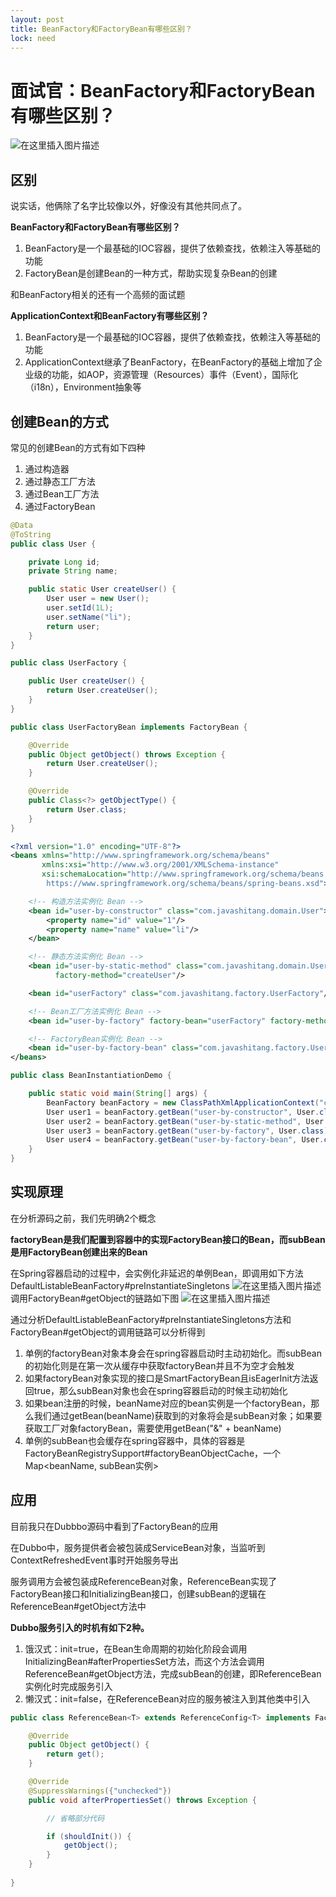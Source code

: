 ```yaml
---
layout: post
title: BeanFactory和FactoryBean有哪些区别？
lock: need
---
```


# 面试官：BeanFactory和FactoryBean有哪些区别？
![在这里插入图片描述](https://img-blog.csdnimg.cn/20210406224557106.jpg?)
## 区别
说实话，他俩除了名字比较像以外，好像没有其他共同点了。

**BeanFactory和FactoryBean有哪些区别？**
1. BeanFactory是一个最基础的IOC容器，提供了依赖查找，依赖注入等基础的功能
2. FactoryBean是创建Bean的一种方式，帮助实现复杂Bean的创建

和BeanFactory相关的还有一个高频的面试题

**ApplicationContext和BeanFactory有哪些区别？**
1. BeanFactory是一个最基础的IOC容器，提供了依赖查找，依赖注入等基础的功能
2. ApplicationContext继承了BeanFactory，在BeanFactory的基础上增加了企业级的功能，如AOP，资源管理（Resources）事件（Event），国际化（i18n），Environment抽象等

## 创建Bean的方式
常见的创建Bean的方式有如下四种
1. 通过构造器
2. 通过静态工厂方法
3. 通过Bean工厂方法
4. 通过FactoryBean

```java
@Data
@ToString
public class User {

    private Long id;
    private String name;

    public static User createUser() {
        User user = new User();
        user.setId(1L);
        user.setName("li");
        return user;
    }
}
```

```java
public class UserFactory {

    public User createUser() {
        return User.createUser();
    }
}
```

```java
public class UserFactoryBean implements FactoryBean {

    @Override
    public Object getObject() throws Exception {
        return User.createUser();
    }

    @Override
    public Class<?> getObjectType() {
        return User.class;
    }
}
```

```xml
<?xml version="1.0" encoding="UTF-8"?>
<beans xmlns="http://www.springframework.org/schema/beans"
       xmlns:xsi="http://www.w3.org/2001/XMLSchema-instance"
       xsi:schemaLocation="http://www.springframework.org/schema/beans
        https://www.springframework.org/schema/beans/spring-beans.xsd">

    <!-- 构造方法实例化 Bean -->
    <bean id="user-by-constructor" class="com.javashitang.domain.User">
        <property name="id" value="1"/>
        <property name="name" value="li"/>
    </bean>

    <!-- 静态方法实例化 Bean -->
    <bean id="user-by-static-method" class="com.javashitang.domain.User"
          factory-method="createUser"/>

    <bean id="userFactory" class="com.javashitang.factory.UserFactory"/>

    <!-- Bean工厂方法实例化 Bean -->
    <bean id="user-by-factory" factory-bean="userFactory" factory-method="createUser"/>

    <!-- FactoryBean实例化 Bean -->
    <bean id="user-by-factory-bean" class="com.javashitang.factory.UserFactoryBean"/>
</beans>
```

```java
public class BeanInstantiationDemo {

    public static void main(String[] args) {
        BeanFactory beanFactory = new ClassPathXmlApplicationContext("classpath:/bean-instantiation-context.xml");
        User user1 = beanFactory.getBean("user-by-constructor", User.class);
        User user2 = beanFactory.getBean("user-by-static-method", User.class);
        User user3 = beanFactory.getBean("user-by-factory", User.class);
        User user4 = beanFactory.getBean("user-by-factory-bean", User.class);
    }
}
```



## 实现原理

在分析源码之前，我们先明确2个概念

**factoryBean是我们配置到容器中的实现FactoryBean接口的Bean，而subBean是用FactoryBean创建出来的Bean**

在Spring容器启动的过程中，会实例化非延迟的单例Bean，即调用如下方法
DefaultListableBeanFactory#preInstantiateSingletons
![在这里插入图片描述](https://img-blog.csdnimg.cn/2021040623482481.png?)
调用FactoryBean#getObject的链路如下图
![在这里插入图片描述](https://img-blog.csdnimg.cn/20210406233102510.png?)

通过分析DefaultListableBeanFactory#preInstantiateSingletons方法和FactoryBean#getObject的调用链路可以分析得到

1. 单例的factoryBean对象本身会在spring容器启动时主动初始化。而subBean的初始化则是在第一次从缓存中获取factoryBean并且不为空才会触发
2. 如果factoryBean对象实现的接口是SmartFactoryBean且isEagerInit方法返回true，那么subBean对象也会在spring容器启动的时候主动初始化
3. 如果bean注册的时候，beanName对应的bean实例是一个factoryBean，那么我们通过getBean(beanName)获取到的对象将会是subBean对象；如果要获取工厂对象factoryBean，需要使用getBean("&" + beanName)
4. 单例的subBean也会缓存在spring容器中，具体的容器是FactoryBeanRegistrySupport#factoryBeanObjectCache，一个Map<beanName, subBean实例>

## 应用


目前我只在Dubbbo源码中看到了FactoryBean的应用

在Dubbo中，服务提供者会被包装成ServiceBean对象，当监听到ContextRefreshedEvent事时开始服务导出

服务调用方会被包装成ReferenceBean对象，ReferenceBean实现了FactoryBean接口和InitializingBean接口，创建subBean的逻辑在ReferenceBean#getObject方法中

**Dubbo服务引入的时机有如下2种。**
1. 饿汉式：init=true，在Bean生命周期的初始化阶段会调用InitializingBean#afterPropertiesSet方法，而这个方法会调用ReferenceBean#getObject方法，完成subBean的创建，即ReferenceBean实例化时完成服务引入
2. 懒汉式：init=false，在ReferenceBean对应的服务被注入到其他类中引入

```java
public class ReferenceBean<T> extends ReferenceConfig<T> implements FactoryBean, ApplicationContextAware, InitializingBean, DisposableBean {

    @Override
    public Object getObject() {
        return get();
    }

    @Override
    @SuppressWarnings({"unchecked"})
    public void afterPropertiesSet() throws Exception {

        // 省略部分代码

        if (shouldInit()) {
            getObject();
        }
    }
    
}
```